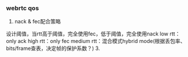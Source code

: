 ### webrtc qos
1. nack & fec配合策略

  设计阈值，当rtt高于阈值，完全使用fec，低于阈值，完全使用nack
  low rtt：only ack
  high rtt：only fec
  medium rtt：混合模式hybrid mode(根据丢包率、bits/frame查表，决定帧的保护系数？)
3. 
